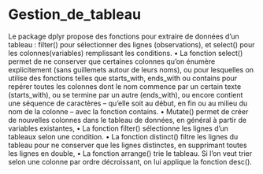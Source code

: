 # Gestion_de_tableau
Le package dplyr propose des fonctions pour extraire de données d’un tableau : filter() pour sélectionner des lignes (observations), et select() pour les colonnes(variables) remplissant les conditions.
•	La fonction select()  permet de ne conserver que certaines colonnes qu’on énumère explicitement (sans guillemets autour de leurs noms), ou pour lesquelles on utilise des fonctions telles que starts_with, ends_with ou contains pour repérer toutes les colonnes dont le nom commence par un certain texte (starts_with), ou se termine par un autre (ends_with), ou encore contient une séquence de caractères – qu’elle soit au début, en fin ou au milieu du nom de la colonne – avec la fonction contains.
•	Mutate() permet de créer de nouvelles colonnes dans le tableau de données, en général à partir de variables existantes,
•	La fonction filter()  sélectionne les lignes d’un tableaux selon une condition.
•	La fonction distinct() filtre les lignes du tableau pour ne conserver que les lignes distinctes, en supprimant toutes les lignes en double,
•	La fonction arrange() trie le tableau. Si l’on veut trier selon une colonne par ordre décroissant, on lui applique la fonction desc().

